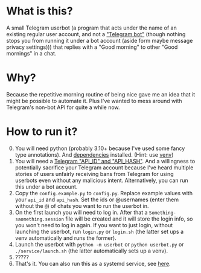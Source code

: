 # What is this?

A small Telegram userbot (a program that acts under the name of an existing regular user account,
and not a ["Telegram bot"](https://core.telegram.org/bots)
(though nothing stops you from running it under a bot account
(aside form maybe message privacy settings)))
that replies with a "Good morning" to other "Good mornings" in a chat.

# Why?

Because the repetitive morning routine of being nice gave me an idea that it might be possible to automate it. Plus I've wanted to mess around with Telegram's non-bot API for quite a while now.

# How to run it?

0. You will need python (probably 3.10+ because I've used some fancy type annotations).
And [dependencies](requirements.txt) installed.
(Hint: use [venv](https://docs.python.org/3/library/venv.html))
1. You will need a [Telegram "API_ID" and "API_HASH"](https://core.telegram.org/api/obtaining_api_id). And a willingness to potentially sacrifice your Telegram account because I've heard multiple stories of users unfairly receiving bans from Telegram for using userbots even without any malicious intent. Alternatively, you can run this under a bot account.
2. Copy the `config.example.py` to `config.py`.
Replace example values with your `api_id` and `api_hash`.
Set the ids or @usernames (enter them without the `@`)
of chats you want to run the userbot in.
3. On the first launch you will need to log in. After that a `Something-saomething.session` file will be created and it will store the login info, so you won't need to log in again. If you want to just login, without launching the userbot, run `login.py` or `login.sh` (the latter set ups a venv automatically and runs the former).
4. Launch the userbot with `python -m userbot` or `python userbot.py` or `./service/launch.sh` (the latter automatically sets up a venv).
5. ?????
6. That's it. You can also run this as a systemd service, see [here](service).
